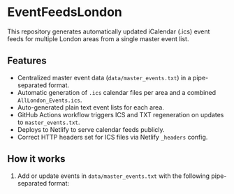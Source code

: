 # EventFeedsLondon

This repository generates automatically updated iCalendar (.ics) event feeds for multiple London areas from a single master event list.

## Features

- Centralized master event data (`data/master_events.txt`) in a pipe-separated format.
- Automatic generation of `.ics` calendar files per area and a combined `AllLondon_Events.ics`.
- Auto-generated plain text event lists for each area.
- GitHub Actions workflow triggers ICS and TXT regeneration on updates to `master_events.txt`.
- Deploys to Netlify to serve calendar feeds publicly.
- Correct HTTP headers set for ICS files via Netlify `_headers` config.

## How it works

1. Add or update events in `data/master_events.txt` with the following pipe-separated format:

